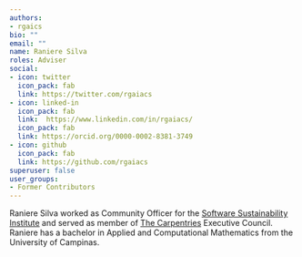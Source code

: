 ```yaml
---
authors:
- rgaics
bio: ""
email: ""
name: Raniere Silva
roles: Adviser
social:
- icon: twitter
  icon_pack: fab
  link: https://twitter.com/rgaiacs
- icon: linked-in
  icon_pack: fab
  link:  https://www.linkedin.com/in/rgaiacs/
  icon_pack: fab
  link: https://orcid.org/0000-0002-8381-3749
- icon: github
  icon_pack: fab
  link: https://github.com/rgaiacs
superuser: false
user_groups:
- Former Contributors
---
```


Raniere Silva worked as Community Officer for the [Software Sustainability Institute](https://software.ac.uk/) and served as member of [The Carpentries](http://thecarpentries.org/) Executive Council. Raniere has a bachelor in Applied and Computational Mathematics from the University of Campinas.
